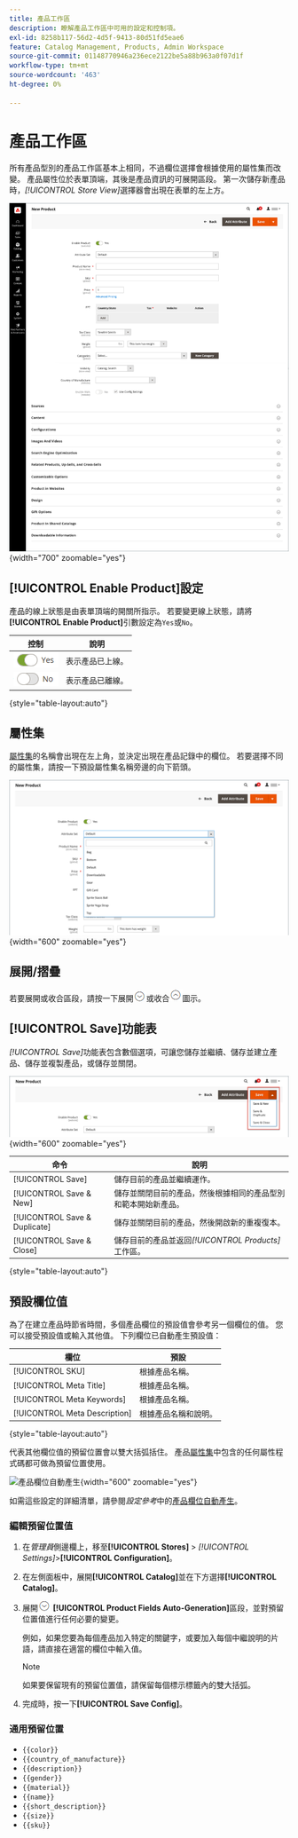 ```yaml
---
title: 產品工作區
description: 瞭解產品工作區中可用的設定和控制項。
exl-id: 8258b117-56d2-4d5f-9413-80d51fd5eae6
feature: Catalog Management, Products, Admin Workspace
source-git-commit: 01148770946a236ece2122be5a88b963a0f07d1f
workflow-type: tm+mt
source-wordcount: '463'
ht-degree: 0%

---
```


# 產品工作區

所有產品型別的產品工作區基本上相同，不過欄位選擇會根據使用的屬性集而改變。 產品屬性位於表單頂端，其後是產品資訊的可展開區段。 第一次儲存新產品時，_[!UICONTROL Store View]_&#x200B;選擇器會出現在表單的左上方。

![產品工作區](./assets/product-workspace-ee.png){width="700" zoomable="yes"}

## [!UICONTROL Enable Product]設定

產品的線上狀態是由表單頂端的開關所指示。 若要變更線上狀態，請將&#x200B;**[!UICONTROL Enable Product]**&#x200B;引數設定為`Yes`或`No`。

| 控制 | 說明 |
|-------- | ----------- |
| ![切換是](../assets/toggle-yes.png) | 表示產品已上線。 |
| ![切換否](../assets/toggle-no.png) | 表示產品已離線。 |

{style="table-layout:auto"}

## 屬性集

[屬性集](attribute-sets.md)的名稱會出現在左上角，並決定出現在產品記錄中的欄位。 若要選擇不同的屬性集，請按一下預設屬性集名稱旁邊的向下箭頭。

![屬性集](./assets/product-attribute-set.png){width="600" zoomable="yes"}

## 展開/摺疊

若要展開或收合區段，請按一下展開![展開選取器](../assets/icon-display-expand.png)或收合![收合選取器](../assets/icon-display-collapse.png)圖示。

## [!UICONTROL Save]功能表

_[!UICONTROL Save]_&#x200B;功能表包含數個選項，可讓您儲存並繼續、儲存並建立產品、儲存並複製產品，或儲存並關閉。

![儲存功能表](./assets/product-save-menu.png){width="600" zoomable="yes"}

| 命令 | 說明 |
|--- |--- |
| [!UICONTROL Save] | 儲存目前的產品並繼續運作。 |
| [!UICONTROL Save & New] | 儲存並關閉目前的產品，然後根據相同的產品型別和範本開始新產品。 |
| [!UICONTROL Save & Duplicate] | 儲存並關閉目前的產品，然後開啟新的重複復本。 |
| [!UICONTROL Save & Close] | 儲存目前的產品並返回&#x200B;_[!UICONTROL Products]_&#x200B;工作區。 |

{style="table-layout:auto"}

## 預設欄位值

為了在建立產品時節省時間，多個產品欄位的預設值會參考另一個欄位的值。 您可以接受預設值或輸入其他值。 下列欄位已自動產生預設值：

| 欄位 | 預設 |
|----- |------- |
| [!UICONTROL SKU] | 根據產品名稱。 |
| [!UICONTROL Meta Title] | 根據產品名稱。 |
| [!UICONTROL Meta Keywords] | 根據產品名稱。 |
| [!UICONTROL Meta Description] | 根據產品名稱和說明。 |

{style="table-layout:auto"}

代表其他欄位值的預留位置會以雙大括弧括住。 產品[屬性集](attribute-sets.md)中包含的任何屬性程式碼都可做為預留位置使用。

![產品欄位自動產生](../configuration-reference/catalog/assets/catalog-product-fields-auto-generation.png){width="600" zoomable="yes"}

如需這些設定的詳細清單，請參閱&#x200B;_設定參考_&#x200B;中的[產品欄位自動產生](../configuration-reference/catalog/catalog.md#product-fields-auto-generation)。

### 編輯預留位置值

1. 在&#x200B;_管理員_&#x200B;側邊欄上，移至&#x200B;**[!UICONTROL Stores]** > _[!UICONTROL Settings]_>**[!UICONTROL Configuration]**。

1. 在左側面板中，展開&#x200B;**[!UICONTROL Catalog]**&#x200B;並在下方選擇&#x200B;**[!UICONTROL Catalog]**。

1. 展開![展開選取器](../assets/icon-display-expand.png) **[!UICONTROL Product Fields Auto-Generation]**&#x200B;區段，並對預留位置值進行任何必要的變更。

   例如，如果您要為每個產品加入特定的關鍵字，或要加入每個中繼說明的片語，請直接在適當的欄位中輸入值。

   >[!NOTE]
   >
   >如果要保留現有的預留位置值，請保留每個標示標籤內的雙大括弧。

1. 完成時，按一下&#x200B;**[!UICONTROL Save Config]**。

### 通用預留位置

- `{{color}}`
- `{{country_of_manufacture}}`
- `{{description}}`
- `{{gender}}`
- `{{material}}`
- `{{name}}`
- `{{short_description}}`
- `{{size}}`
- `{{sku}}`
